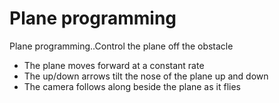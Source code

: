 # Plane programming

Plane programming..Control the plane off the obstacle

* The plane moves forward at a constant rate
* The up/down arrows tilt the nose of the plane up and down
* The camera follows along beside the plane as it flies

